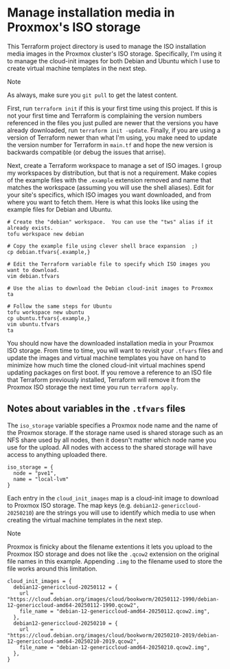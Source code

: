 # Manage installation media in Proxmox's ISO storage
This Terraform project directory is used to manage the ISO installation media images in the Proxmox cluster's ISO storage.  Specifically, I'm using it to manage the cloud-init images for both Debian and Ubuntu which I use to create virtual machine templates in the next step.

> [!NOTE]
> As always, make sure you `git pull` to get the latest content.

First, run `terraform init` if this is your first time using this project.  If this is not your first time and Terraform is complaining the version numbers referenced in the files you just pulled are newer that the versions you have already downloaded, run `terraform init -update`.  Finally, if you are using a version of Terraform newer than what I'm using, you make need to update the version number for Terraform in `main.tf` and hope the new version is backwards compatible (or debug the issues that arrise).

Next, create a Terraform workspace to manage a set of ISO images.  I group my workspaces by distribution, but that is not a requirement.  Make copies of the example files with the `.example` extension removed and name that matches the workspace (assuming you will use the shell aliases).  Edit for your site's specifics, which ISO images you want downloaded, and from where you want to fetch them.  Here is what this looks like using the example files for Debian and Ubuntu.

```shell
# Create the "debian" workspace.  You can use the "tws" alias if it already exists.
tofu workspace new debian

# Copy the example file using clever shell brace expansion  ;)
cp debian.tfvars{.example,}

# Edit the Terraform variable file to specify which ISO images you want to download.
vim debian.tfvars

# Use the alias to download the Debian cloud-init images to Proxmox
ta

# Follow the same steps for Ubuntu
tofu workspace new ubuntu
cp ubuntu.tfvars{.example,}
vim ubuntu.tfvars
ta
```

You should now have the downloaded installation media in your Proxmox ISO storage.  From time to time, you will want to revisit your `.tfvars` files and update the images and virtual machine templates you have on hand to minimize how much time the cloned cloud-init virtual machines spend updating packages on first boot.  If you remove a reference to an ISO file that Terraform previously installed, Terraform will remove it from the Proxmox ISO storage the next time you run `terraform apply`.

## Notes about variables in the `.tfvars` files
The `iso_storage` variable specifies a Proxmox node name and the name of the Proxmox storage.  If the storage name used is shared storage such as an NFS share used by all nodes, then it doesn't matter which node name you use for the upload.  All nodes with access to the shared storage will have access to anything uploaded there.

```hcl
iso_storage = {
  node = "pve1",
  name = "local-lvm"
}
```

Each entry in the `cloud_init_images` map is a cloud-init image to download to Proxmox ISO storage.  The map keys (e.g. `debian12-genericcloud-20250210`) are the strings you will use to identify which media to use when creating the virtual machine templates in the next step.

> [!NOTE]
> Proxmox is finicky about the filename extentions it lets you upload to the Proxmox ISO storage and does not like the `.qcow2` extension on the original file names in this example.  Appending `.img` to the filename used to store the file works around this limitation.

```hcl
cloud_init_images = {
  debian12-genericcloud-20250112 = {
    url       = "https://cloud.debian.org/images/cloud/bookworm/20250112-1990/debian-12-genericcloud-amd64-20250112-1990.qcow2",
    file_name = "debian-12-genericcloud-amd64-20250112.qcow2.img",
  },
  debian12-genericcloud-20250210 = {
    url       = "https://cloud.debian.org/images/cloud/bookworm/20250210-2019/debian-12-genericcloud-amd64-20250210-2019.qcow2",
    file_name = "debian-12-genericcloud-amd64-20250210.qcow2.img",
  },
}
